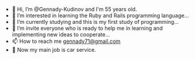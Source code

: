 - 👋 Hi, I’m @Gennady-Kudinov and I'm 55 years old.
- 👀 I’m interested in learning the Ruby and Rails programming language...
- 🌱 I’m currently studying and this is my first study of programming...
- 💞️ I’m invite everyone who is ready to help me in learning and implementing new ideas to cooperate...
- 📫 How to reach me gennady71@gmail.com
- 👀 Now my main job is car service.
<!---
Gennady-Kudinov/Gennady-Kudinov is a ✨ special ✨ repository because its `README.md` (this file) appears on your GitHub profile.
You can click the Preview link to take a look at your changes.
--->

